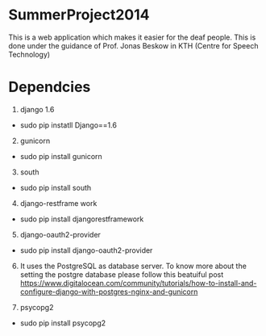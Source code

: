 SummerProject2014
=================

This is a web application which makes it easier for the deaf people. This is done under the guidance of Prof. Jonas Beskow in KTH (Centre for Speech Technology) 

Dependcies
=============
1) django 1.6
- sudo pip instatll Django==1.6

2) gunicorn
- sudo pip install gunicorn

3) south
- sudo pip install south

4) django-restframe work
- sudo pip install djangorestframework

5) django-oauth2-provider
- sudo pip install django-oauth2-provider

6) It uses the PostgreSQL as database server. To know more about the setting the postgre database please follow this beatuiful post https://www.digitalocean.com/community/tutorials/how-to-install-and-configure-django-with-postgres-nginx-and-gunicorn

7) psycopg2
- sudo pip install psycopg2
